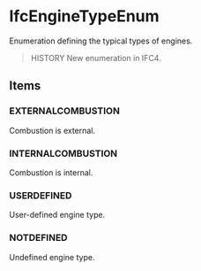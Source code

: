 # IfcEngineTypeEnum

Enumeration defining the typical types of engines.

> HISTORY New enumeration in IFC4.

## Items

### EXTERNALCOMBUSTION
Combustion is external.

### INTERNALCOMBUSTION
Combustion is internal.

### USERDEFINED
User-defined engine type.

### NOTDEFINED
Undefined engine type.
